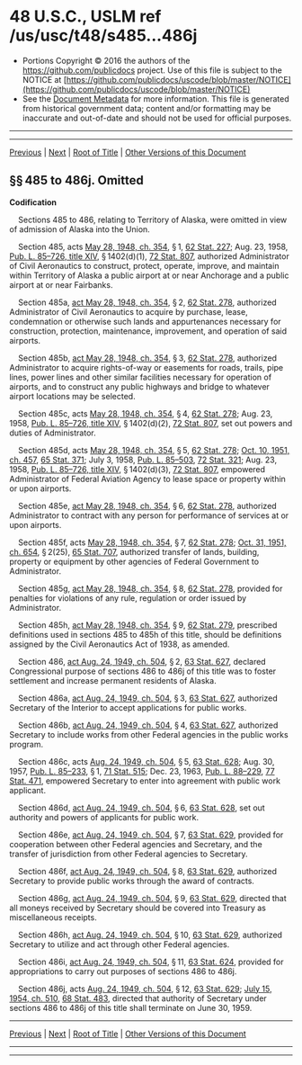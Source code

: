 ---
---

# 48 U.S.C., USLM ref /us/usc/t48/s485...486j

* Portions Copyright © 2016 the authors of the https://github.com/publicdocs project.
  Use of this file is subject to the NOTICE at [https://github.com/publicdocs/uscode/blob/master/NOTICE](https://github.com/publicdocs/uscode/blob/master/NOTICE)
* See the [Document Metadata](././../../../..//README.md) for more information.
  This file is generated from historical government data; content and/or formatting may be inaccurate and out-of-date and should not be used for official purposes.

----------
----------

[Previous](./../../../..//us/usc/t48/ch2/m__us_usc_t48_s484e.md) | [Next](./../../../..//us/usc/t48/ch2/m__us_usc_t48_s487...487b.md) | [Root of Title](./../../../../) | [Other Versions of this Document](https://publicdocs.github.io/go/links?ns=uslm&ref=%2Fus%2Fusc%2Ft48%2Fs485...486j)

## §§ 485 to 486j. Omitted

 __Codification__ 

    Sections 485 to 486, relating to Territory of Alaska, were omitted in view of admission of Alaska into the Union.

    Section 485, acts [May 28, 1948, ch. 354][/us/act/1948-05-28/ch354], § 1, [62 Stat. 227][/us/stat/62/227]; Aug. 23, 1958, [Pub. L. 85–726, title XIV][/us/pl/85/726/tXIV], § 1402(d)(1), [72 Stat. 807][/us/stat/72/807], authorized Administrator of Civil Aeronautics to construct, protect, operate, improve, and maintain within Territory of Alaska a public airport at or near Anchorage and a public airport at or near Fairbanks.

    Section 485a, [act May 28, 1948, ch. 354][/us/act/1948-05-28/ch354], § 2, [62 Stat. 278][/us/stat/62/278], authorized Administrator of Civil Aeronautics to acquire by purchase, lease, condemnation or otherwise such lands and appurtenances necessary for construction, protection, maintenance, improvement, and operation of said airports.

    Section 485b, [act May 28, 1948, ch. 354][/us/act/1948-05-28/ch354], § 3, [62 Stat. 278][/us/stat/62/278], authorized Administrator to acquire rights-of-way or easements for roads, trails, pipe lines, power lines and other similar facilities necessary for operation of airports, and to construct any public highways and bridge to whatever airport locations may be selected.

    Section 485c, acts [May 28, 1948, ch. 354][/us/act/1948-05-28/ch354], § 4, [62 Stat. 278][/us/stat/62/278]; Aug. 23, 1958, [Pub. L. 85–726, title XIV][/us/pl/85/726/tXIV], § 1402(d)(2), [72 Stat. 807][/us/stat/72/807], set out powers and duties of Administrator.

    Section 485d, acts [May 28, 1948, ch. 354][/us/act/1948-05-28/ch354], § 5, [62 Stat. 278][/us/stat/62/278]; [Oct. 10, 1951, ch. 457][/us/act/1951-10-10/ch457], [65 Stat. 371][/us/stat/65/371]; July 3, 1958, [Pub. L. 85–503][/us/pl/85/503], [72 Stat. 321][/us/stat/72/321]; Aug. 23, 1958, [Pub. L. 85–726, title XIV][/us/pl/85/726/tXIV], § 1402(d)(3), [72 Stat. 807][/us/stat/72/807], empowered Administrator of Federal Aviation Agency to lease space or property within or upon airports.

    Section 485e, [act May 28, 1948, ch. 354][/us/act/1948-05-28/ch354], § 6, [62 Stat. 278][/us/stat/62/278], authorized Administrator to contract with any person for performance of services at or upon airports.

    Section 485f, acts [May 28, 1948, ch. 354][/us/act/1948-05-28/ch354], § 7, [62 Stat. 278][/us/stat/62/278]; [Oct. 31, 1951, ch. 654][/us/act/1951-10-31/ch654], § 2(25), [65 Stat. 707][/us/stat/65/707], authorized transfer of lands, building, property or equipment by other agencies of Federal Government to Administrator.

    Section 485g, [act May 28, 1948, ch. 354][/us/act/1948-05-28/ch354], § 8, [62 Stat. 278][/us/stat/62/278], provided for penalties for violations of any rule, regulation or order issued by Administrator.

    Section 485h, [act May 28, 1948, ch. 354][/us/act/1948-05-28/ch354], § 9, [62 Stat. 279][/us/stat/62/279], prescribed definitions used in sections 485 to 485h of this title, should be definitions assigned by the Civil Aeronautics Act of 1938, as amended.

    Section 486, [act Aug. 24, 1949, ch. 504][/us/act/1949-08-24/ch504], § 2, [63 Stat. 627][/us/stat/63/627], declared Congressional purpose of sections 486 to 486j of this title was to foster settlement and increase permanent residents of Alaska.

    Section 486a, [act Aug. 24, 1949, ch. 504][/us/act/1949-08-24/ch504], § 3, [63 Stat. 627][/us/stat/63/627], authorized Secretary of the Interior to accept applications for public works.

    Section 486b, [act Aug. 24, 1949, ch. 504][/us/act/1949-08-24/ch504], § 4, [63 Stat. 627][/us/stat/63/627], authorized Secretary to include works from other Federal agencies in the public works program.

    Section 486c, acts [Aug. 24, 1949, ch. 504][/us/act/1949-08-24/ch504], § 5, [63 Stat. 628][/us/stat/63/628]; Aug. 30, 1957, [Pub. L. 85–233][/us/pl/85/233], § 1, [71 Stat. 515][/us/stat/71/515]; Dec. 23, 1963, [Pub. L. 88–229][/us/pl/88/229], [77 Stat. 471][/us/stat/77/471], empowered Secretary to enter into agreement with public work applicant.

    Section 486d, [act Aug. 24, 1949, ch. 504][/us/act/1949-08-24/ch504], § 6, [63 Stat. 628][/us/stat/63/628], set out authority and powers of applicants for public work.

    Section 486e, [act Aug. 24, 1949, ch. 504][/us/act/1949-08-24/ch504], § 7, [63 Stat. 629][/us/stat/63/629], provided for cooperation between other Federal agencies and Secretary, and the transfer of jurisdiction from other Federal agencies to Secretary.

    Section 486f, [act Aug. 24, 1949, ch. 504][/us/act/1949-08-24/ch504], § 8, [63 Stat. 629][/us/stat/63/629], authorized Secretary to provide public works through the award of contracts.

    Section 486g, [act Aug. 24, 1949, ch. 504][/us/act/1949-08-24/ch504], § 9, [63 Stat. 629][/us/stat/63/629], directed that all moneys received by Secretary should be covered into Treasury as miscellaneous receipts.

    Section 486h, [act Aug. 24, 1949, ch. 504][/us/act/1949-08-24/ch504], § 10, [63 Stat. 629][/us/stat/63/629], authorized Secretary to utilize and act through other Federal agencies.

    Section 486i, [act Aug. 24, 1949, ch. 504][/us/act/1949-08-24/ch504], § 11, [63 Stat. 624][/us/stat/63/624], provided for appropriations to carry out purposes of sections 486 to 486j.

    Section 486j, acts [Aug. 24, 1949, ch. 504][/us/act/1949-08-24/ch504], § 12, [63 Stat. 629][/us/stat/63/629]; [July 15, 1954, ch. 510][/us/act/1954-07-15/ch510], [68 Stat. 483][/us/stat/68/483], directed that authority of Secretary under sections 486 to 486j of this title shall terminate on June 30, 1959.

----------

[Previous](./../../../..//us/usc/t48/ch2/m__us_usc_t48_s484e.md) | [Next](./../../../..//us/usc/t48/ch2/m__us_usc_t48_s487...487b.md) | [Root of Title](./../../../../) | [Other Versions of this Document](https://publicdocs.github.io/go/links?ns=uslm&ref=%2Fus%2Fusc%2Ft48%2Fs485...486j)

----------
----------

[/us/act/1948-05-28/ch354]: https://publicdocs.github.io/go/links?ns=uslm&ref=%2Fus%2Fact%2F1948-05-28%2Fch354
[/us/stat/62/227]: https://publicdocs.github.io/go/links?ns=uslm&ref=%2Fus%2Fstat%2F62%2F227
[/us/pl/85/726/tXIV]: https://publicdocs.github.io/go/links?ns=uslm&ref=%2Fus%2Fpl%2F85%2F726%2FtXIV
[/us/stat/72/807]: https://publicdocs.github.io/go/links?ns=uslm&ref=%2Fus%2Fstat%2F72%2F807
[/us/act/1948-05-28/ch354]: https://publicdocs.github.io/go/links?ns=uslm&ref=%2Fus%2Fact%2F1948-05-28%2Fch354
[/us/stat/62/278]: https://publicdocs.github.io/go/links?ns=uslm&ref=%2Fus%2Fstat%2F62%2F278
[/us/act/1948-05-28/ch354]: https://publicdocs.github.io/go/links?ns=uslm&ref=%2Fus%2Fact%2F1948-05-28%2Fch354
[/us/stat/62/278]: https://publicdocs.github.io/go/links?ns=uslm&ref=%2Fus%2Fstat%2F62%2F278
[/us/act/1948-05-28/ch354]: https://publicdocs.github.io/go/links?ns=uslm&ref=%2Fus%2Fact%2F1948-05-28%2Fch354
[/us/stat/62/278]: https://publicdocs.github.io/go/links?ns=uslm&ref=%2Fus%2Fstat%2F62%2F278
[/us/pl/85/726/tXIV]: https://publicdocs.github.io/go/links?ns=uslm&ref=%2Fus%2Fpl%2F85%2F726%2FtXIV
[/us/stat/72/807]: https://publicdocs.github.io/go/links?ns=uslm&ref=%2Fus%2Fstat%2F72%2F807
[/us/act/1948-05-28/ch354]: https://publicdocs.github.io/go/links?ns=uslm&ref=%2Fus%2Fact%2F1948-05-28%2Fch354
[/us/stat/62/278]: https://publicdocs.github.io/go/links?ns=uslm&ref=%2Fus%2Fstat%2F62%2F278
[/us/act/1951-10-10/ch457]: https://publicdocs.github.io/go/links?ns=uslm&ref=%2Fus%2Fact%2F1951-10-10%2Fch457
[/us/stat/65/371]: https://publicdocs.github.io/go/links?ns=uslm&ref=%2Fus%2Fstat%2F65%2F371
[/us/pl/85/503]: https://publicdocs.github.io/go/links?ns=uslm&ref=%2Fus%2Fpl%2F85%2F503
[/us/stat/72/321]: https://publicdocs.github.io/go/links?ns=uslm&ref=%2Fus%2Fstat%2F72%2F321
[/us/pl/85/726/tXIV]: https://publicdocs.github.io/go/links?ns=uslm&ref=%2Fus%2Fpl%2F85%2F726%2FtXIV
[/us/stat/72/807]: https://publicdocs.github.io/go/links?ns=uslm&ref=%2Fus%2Fstat%2F72%2F807
[/us/act/1948-05-28/ch354]: https://publicdocs.github.io/go/links?ns=uslm&ref=%2Fus%2Fact%2F1948-05-28%2Fch354
[/us/stat/62/278]: https://publicdocs.github.io/go/links?ns=uslm&ref=%2Fus%2Fstat%2F62%2F278
[/us/act/1948-05-28/ch354]: https://publicdocs.github.io/go/links?ns=uslm&ref=%2Fus%2Fact%2F1948-05-28%2Fch354
[/us/stat/62/278]: https://publicdocs.github.io/go/links?ns=uslm&ref=%2Fus%2Fstat%2F62%2F278
[/us/act/1951-10-31/ch654]: https://publicdocs.github.io/go/links?ns=uslm&ref=%2Fus%2Fact%2F1951-10-31%2Fch654
[/us/stat/65/707]: https://publicdocs.github.io/go/links?ns=uslm&ref=%2Fus%2Fstat%2F65%2F707
[/us/act/1948-05-28/ch354]: https://publicdocs.github.io/go/links?ns=uslm&ref=%2Fus%2Fact%2F1948-05-28%2Fch354
[/us/stat/62/278]: https://publicdocs.github.io/go/links?ns=uslm&ref=%2Fus%2Fstat%2F62%2F278
[/us/act/1948-05-28/ch354]: https://publicdocs.github.io/go/links?ns=uslm&ref=%2Fus%2Fact%2F1948-05-28%2Fch354
[/us/stat/62/279]: https://publicdocs.github.io/go/links?ns=uslm&ref=%2Fus%2Fstat%2F62%2F279
[/us/act/1949-08-24/ch504]: https://publicdocs.github.io/go/links?ns=uslm&ref=%2Fus%2Fact%2F1949-08-24%2Fch504
[/us/stat/63/627]: https://publicdocs.github.io/go/links?ns=uslm&ref=%2Fus%2Fstat%2F63%2F627
[/us/act/1949-08-24/ch504]: https://publicdocs.github.io/go/links?ns=uslm&ref=%2Fus%2Fact%2F1949-08-24%2Fch504
[/us/stat/63/627]: https://publicdocs.github.io/go/links?ns=uslm&ref=%2Fus%2Fstat%2F63%2F627
[/us/act/1949-08-24/ch504]: https://publicdocs.github.io/go/links?ns=uslm&ref=%2Fus%2Fact%2F1949-08-24%2Fch504
[/us/stat/63/627]: https://publicdocs.github.io/go/links?ns=uslm&ref=%2Fus%2Fstat%2F63%2F627
[/us/act/1949-08-24/ch504]: https://publicdocs.github.io/go/links?ns=uslm&ref=%2Fus%2Fact%2F1949-08-24%2Fch504
[/us/stat/63/628]: https://publicdocs.github.io/go/links?ns=uslm&ref=%2Fus%2Fstat%2F63%2F628
[/us/pl/85/233]: https://publicdocs.github.io/go/links?ns=uslm&ref=%2Fus%2Fpl%2F85%2F233
[/us/stat/71/515]: https://publicdocs.github.io/go/links?ns=uslm&ref=%2Fus%2Fstat%2F71%2F515
[/us/pl/88/229]: https://publicdocs.github.io/go/links?ns=uslm&ref=%2Fus%2Fpl%2F88%2F229
[/us/stat/77/471]: https://publicdocs.github.io/go/links?ns=uslm&ref=%2Fus%2Fstat%2F77%2F471
[/us/act/1949-08-24/ch504]: https://publicdocs.github.io/go/links?ns=uslm&ref=%2Fus%2Fact%2F1949-08-24%2Fch504
[/us/stat/63/628]: https://publicdocs.github.io/go/links?ns=uslm&ref=%2Fus%2Fstat%2F63%2F628
[/us/act/1949-08-24/ch504]: https://publicdocs.github.io/go/links?ns=uslm&ref=%2Fus%2Fact%2F1949-08-24%2Fch504
[/us/stat/63/629]: https://publicdocs.github.io/go/links?ns=uslm&ref=%2Fus%2Fstat%2F63%2F629
[/us/act/1949-08-24/ch504]: https://publicdocs.github.io/go/links?ns=uslm&ref=%2Fus%2Fact%2F1949-08-24%2Fch504
[/us/stat/63/629]: https://publicdocs.github.io/go/links?ns=uslm&ref=%2Fus%2Fstat%2F63%2F629
[/us/act/1949-08-24/ch504]: https://publicdocs.github.io/go/links?ns=uslm&ref=%2Fus%2Fact%2F1949-08-24%2Fch504
[/us/stat/63/629]: https://publicdocs.github.io/go/links?ns=uslm&ref=%2Fus%2Fstat%2F63%2F629
[/us/act/1949-08-24/ch504]: https://publicdocs.github.io/go/links?ns=uslm&ref=%2Fus%2Fact%2F1949-08-24%2Fch504
[/us/stat/63/629]: https://publicdocs.github.io/go/links?ns=uslm&ref=%2Fus%2Fstat%2F63%2F629
[/us/act/1949-08-24/ch504]: https://publicdocs.github.io/go/links?ns=uslm&ref=%2Fus%2Fact%2F1949-08-24%2Fch504
[/us/stat/63/624]: https://publicdocs.github.io/go/links?ns=uslm&ref=%2Fus%2Fstat%2F63%2F624
[/us/act/1949-08-24/ch504]: https://publicdocs.github.io/go/links?ns=uslm&ref=%2Fus%2Fact%2F1949-08-24%2Fch504
[/us/stat/63/629]: https://publicdocs.github.io/go/links?ns=uslm&ref=%2Fus%2Fstat%2F63%2F629
[/us/act/1954-07-15/ch510]: https://publicdocs.github.io/go/links?ns=uslm&ref=%2Fus%2Fact%2F1954-07-15%2Fch510
[/us/stat/68/483]: https://publicdocs.github.io/go/links?ns=uslm&ref=%2Fus%2Fstat%2F68%2F483


